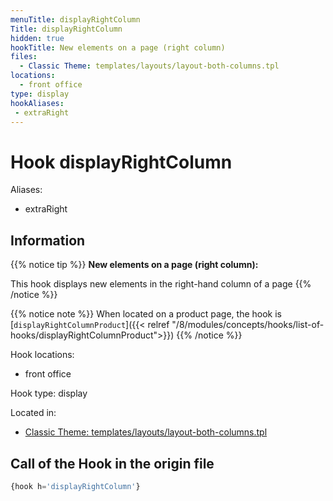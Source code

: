 ```yaml
---
menuTitle: displayRightColumn
Title: displayRightColumn
hidden: true
hookTitle: New elements on a page (right column)
files:
  - Classic Theme: templates/layouts/layout-both-columns.tpl
locations:
  - front office
type: display
hookAliases:
 - extraRight
---
```


# Hook displayRightColumn

Aliases: 
 - extraRight

## Information

{{% notice tip %}}
**New elements on a page (right column):** 

This hook displays new elements in the right-hand column of a page
{{% /notice %}}

{{% notice note %}}
When located on a product page, the hook is [`displayRightColumnProduct`]({{< relref "/8/modules/concepts/hooks/list-of-hooks/displayRightColumnProduct">}})
{{% /notice %}}

Hook locations: 
  - front office

Hook type: display

Located in: 
  - [Classic Theme: templates/layouts/layout-both-columns.tpl](https://github.com/PrestaShop/classic-theme/blob/develop/templates/layouts/layout-both-columns.tpl)

## Call of the Hook in the origin file

```php
{hook h='displayRightColumn'}
```